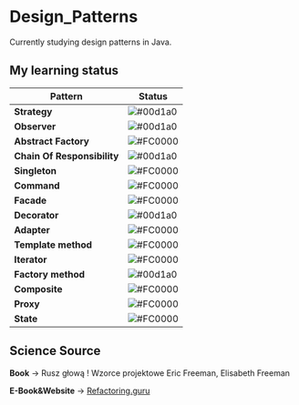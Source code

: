 
# Design_Patterns

Currently studying design patterns in Java.



## My learning status

| Pattern             | Status                                                                |
| ----------------- | ------------------------------------------------------------------ |
| **Strategy** | ![#00d1a0](https://via.placeholder.com/10/00b48a?text=+) |
| **Observer** | ![#00d1a0](https://via.placeholder.com/10/00b48a?text=+)|
| **Abstract Factory** | ![#FC0000](https://via.placeholder.com/10/FC0000?text=+)|
| **Chain Of Responsibility** | ![#00d1a0](https://via.placeholder.com/10/00b48a?text=+)|
| **Singleton** | ![#FC0000](https://via.placeholder.com/10/FC0000?text=+)|
| **Command** | ![#FC0000](https://via.placeholder.com/10/FC0000?text=+)|
| **Facade** | ![#FC0000](https://via.placeholder.com/10/FC0000?text=+)|
| **Decorator** | ![#00d1a0](https://via.placeholder.com/10/00b48a?text=+)|
| **Adapter** | ![#FC0000](https://via.placeholder.com/10/FC0000?text=+)|
| **Template method** | ![#FC0000](https://via.placeholder.com/10/FC0000?text=+)|
| **Iterator** | ![#FC0000](https://via.placeholder.com/10/FC0000?text=+)|
| **Factory method** | ![#00d1a0](https://via.placeholder.com/10/00b48a?text=+) |
| **Composite** | ![#FC0000](https://via.placeholder.com/10/FC0000?text=+)|
| **Proxy** | ![#FC0000](https://via.placeholder.com/10/FC0000?text=+)|
| **State** | ![#FC0000](https://via.placeholder.com/10/FC0000?text=+)|












## Science Source

**Book** -> Rusz głową ! Wzorce projektowe Eric Freeman, Elisabeth Freeman

**E-Book&Website** -> <a href="https://refactoring.guru/pl/design-patterns/java">Refactoring.guru</a>
